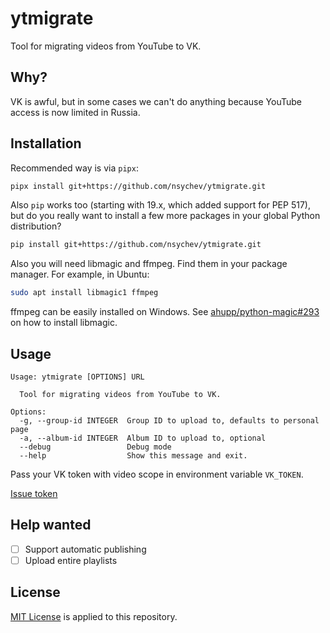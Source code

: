 # ytmigrate

Tool for migrating videos from YouTube to VK.

## Why?

VK is awful, but in some cases we can't do anything because
YouTube access is now limited in Russia.

## Installation

Recommended way is via `pipx`:

```bash
pipx install git+https://github.com/nsychev/ytmigrate.git
```

Also `pip` works too (starting with 19.x, which added support for PEP 517), but do you really want to install a few more packages in your global Python distribution?

```bash
pip install git+https://github.com/nsychev/ytmigrate.git
```

Also you will need libmagic and ffmpeg. Find them in your package manager. For example, in Ubuntu:

```bash
sudo apt install libmagic1 ffmpeg
```

ffmpeg can be easily installed on Windows. See [ahupp/python-magic#293](https://github.com/ahupp/python-magic/issues/293) on how to install libmagic.

## Usage

```
Usage: ytmigrate [OPTIONS] URL

  Tool for migrating videos from YouTube to VK.

Options:
  -g, --group-id INTEGER  Group ID to upload to, defaults to personal page
  -a, --album-id INTEGER  Album ID to upload to, optional
  --debug                 Debug mode
  --help                  Show this message and exit.
```

Pass your VK token with video scope in environment variable `VK_TOKEN`.

[Issue token](https://oauth.vk.com/authorize?client_id=6287487&scope=1073737727&redirect_uri=https://oauth.vk.com/blank.html&display=page&response_type=token&revoke=1)

## Help wanted

- [ ] Support automatic publishing
- [ ] Upload entire playlists

## License

[MIT License](LICENSE) is applied to this repository.
